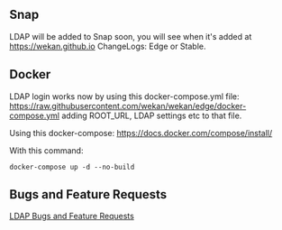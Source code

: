 ## Snap

LDAP will be added to Snap soon, you will see when it's added at https://wekan.github.io ChangeLogs: Edge or Stable.

## Docker

LDAP login works now by using this docker-compose.yml file:
https://raw.githubusercontent.com/wekan/wekan/edge/docker-compose.yml
adding ROOT_URL, LDAP settings etc to that file.

Using this docker-compose:
https://docs.docker.com/compose/install/

With this command:
``` 
docker-compose up -d --no-build
```

## Bugs and Feature Requests

[LDAP Bugs and Feature Requests](https://github.com/wekan/wekan-ldap/issues)

